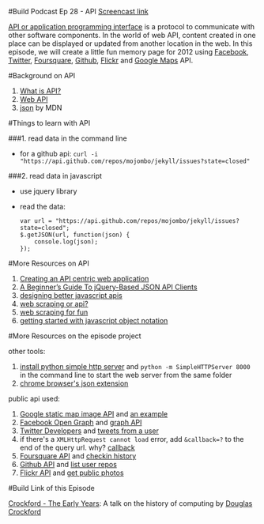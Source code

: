 #Build Podcast Ep 28 - API
[Screencast link](http://build-podcast.com/api/)

[API or application programming interface](http://en.wikipedia.org/wiki/Application_programming_interface) is a protocol to communicate with other software components. In the world of web API, content created in one place can be displayed or updated from another location in the web. In this episode, we will create a little fun memory page for 2012 using [Facebook](https://developers.facebook.com/), [Twitter](https://dev.twitter.com/), [Foursquare](https://developer.foursquare.com/), [Github](http://developer.github.com/v3/), [Flickr](http://www.flickr.com/services/api/) and [Google Maps](https://developers.google.com/maps/documentation/staticmaps/) API.

#Background on API

1. [What is API?](http://en.wikipedia.org/wiki/Application_programming_interface)
2. [Web API](http://en.wikipedia.org/wiki/Web_API)
3. [json](https://developer.mozilla.org/en/docs/JSON) by MDN


#Things to learn with API

###1. read data in the command line

- for a github api: `curl -i "https://api.github.com/repos/mojombo/jekyll/issues?state=closed"`

###2. read data in javascript

- use jquery library
- read the data:

    ```
    var url = "https://api.github.com/repos/mojombo/jekyll/issues?state=closed";
    $.getJSON(url, function(json) {
        console.log(json);
    });
    ```


#More Resources on API

1. [Creating an API centric web application](http://net.tutsplus.com/tutorials/php/creating-an-api-centric-web-application/)
2. [A Beginner’s Guide To jQuery-Based JSON API Clients](http://coding.smashingmagazine.com/2012/02/09/beginners-guide-jquery-based-json-api-clients/)
3. [designing better javascript apis](http://coding.smashingmagazine.com/2012/10/09/designing-javascript-apis-usability/)
4. [web scraping or api?](http://news.ycombinator.com/item?id=4893922)
3. [web scraping for fun](http://blog.hartleybrody.com/web-scraping/)
4. [getting started with javascript object notation](http://iviewsource.com/codingtutorials/getting-started-with-javascript-object-notation-json-for-absolute-beginners/)


#More Resources on the episode project 

other tools:

1. [install python simple http server](http://docs.python.org/2/library/simplehttpserver.html)  and `python -m SimpleHTTPServer 8000` in the command line to start the web server from the same folder
2. [chrome browser's json extension](https://chrome.google.com/webstore/detail/jsonview/chklaanhfefbnpoihckbnefhakgolnmc?hl=en)

public api used:

1. [Google static map image API](https://developers.google.com/maps/documentation/staticmaps/) and [an example](https://developers.google.com/maps/documentation/imageapis/)
2. [Facebook Open Graph](https://developers.facebook.com/docs/concepts/opengraph/) and [graph API](https://developers.facebook.com/docs/reference/api/)
3. [Twitter Developers](https://dev.twitter.com/) and [tweets from a user](https://dev.twitter.com/docs/api/1/get/statuses/user_timeline)
4. if there's a `XMLHttpRequest cannot load` error, add `&callback=?` to the end of the query url. why? [callback](http://api.jquery.com/jQuery.getJSON/)
5. [Foursquare API](https://developer.foursquare.com/) and [checkin history](https://developer.foursquare.com/docs/users/checkins)
6. [Github API](http://developer.github.com/v3/) and [list user repos](http://developer.github.com/v3/repos/#list-user-repositories)
7. [Flickr API](http://www.flickr.com/services/api/) and [get public photos](http://www.flickr.com/services/api/flickr.people.getPublicPhotos.html)


#Build Link of this Episode

[Crockford - The Early Years](http://www.youtube.com/watch?v=JxAXlJEmNMg): A talk on the history of computing by [Douglas Crockford](http://www.crockford.com/)